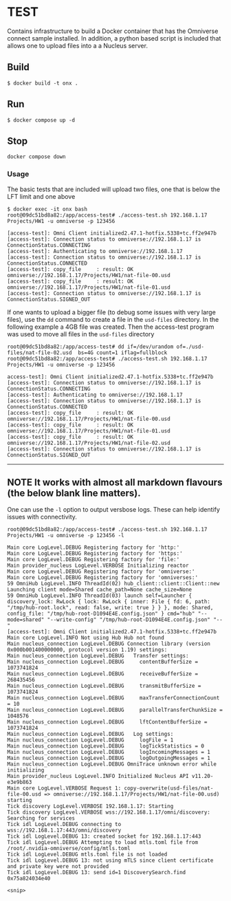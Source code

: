 # TEST
Contains infrastructure to build a Docker container that has the Omniverse connect sample installed. In addition, a python based script is included that allows one to upload files into a a Nucleus server.


## Build
```
$ docker build -t onx .
```

## Run
```
$ docker compose up -d
```

## Stop
```
docker compose down
```

### Usage
The basic tests that are included will upload two files, one that is below the LFT limit and one above
```
$ docker exec -it onx bash
root@09dc51bd8a82:/app/access-test# ./access-test.sh 192.168.1.17 Projects/HW1 -u omniverse -p 123456
```
```
[access-test]: Omni Client initialized2.47.1-hotfix.5338+tc.ff2e947b
[access-test]: Connection status to omniverse://192.168.1.17 is ConnectionStatus.CONNECTING
[access-test]: Authenticating to omniverse://192.168.1.17
[access-test]: Connection status to omniverse://192.168.1.17 is ConnectionStatus.CONNECTED
[access-test]: copy_file     : result: OK                   omniverse://192.168.1.17/Projects/HW1/nat-file-00.usd 
[access-test]: copy_file     : result: OK                   omniverse://192.168.1.17/Projects/HW1/nat-file-01.usd 
[access-test]: Connection status to omniverse://192.168.1.17 is ConnectionStatus.SIGNED_OUT
```
If one wants to upload a bigger file (to debug some issues with very large files), use the ```dd``` command to create a file in the ```usd-files``` directory. In the following example a 4GB file was created. Then the access-test program was used to move all files in the ```usd-files``` directory
```
root@09dc51bd8a82:/app/access-test# dd if=/dev/urandom of=./usd-files/nat-file-02.usd  bs=4G count=1 iflag=fullblock
root@09dc51bd8a82:/app/access-test# ./access-test.sh 192.168.1.17 Projects/HW1 -u omniverse -p 123456
```
```
access-test]: Omni Client initialized2.47.1-hotfix.5338+tc.ff2e947b
[access-test]: Connection status to omniverse://192.168.1.17 is ConnectionStatus.CONNECTING
[access-test]: Authenticating to omniverse://192.168.1.17
[access-test]: Connection status to omniverse://192.168.1.17 is ConnectionStatus.CONNECTED
[access-test]: copy_file     : result: OK                   omniverse://192.168.1.17/Projects/HW1/nat-file-00.usd 
[access-test]: copy_file     : result: OK                   omniverse://192.168.1.17/Projects/HW1/nat-file-01.usd 
[access-test]: copy_file     : result: OK                   omniverse://192.168.1.17/Projects/HW1/nat-file-02.usd 
[access-test]: Connection status to omniverse://192.168.1.17 is ConnectionStatus.SIGNED_OUT
```
---
**NOTE**
It works with almost all markdown flavours (the below blank line matters).
---


One can use the ```-l``` option to output versbose logs. These can help identify issues with connectivity.
```
root@09dc51bd8a82:/app/access-test# ./access-test.sh 192.168.1.17 Projects/HW1 -u omniverse -p 123456 -l
```
```
Main core LogLevel.DEBUG Registering factory for 'http:'
Main core LogLevel.DEBUG Registering factory for 'https:'
Main core LogLevel.DEBUG Registering factory for 'file:'
Main provider_nucleus LogLevel.VERBOSE Initializing reactor
Main core LogLevel.DEBUG Registering factory for 'omniverse:'
Main core LogLevel.DEBUG Registering factory for 'omniverses:'
59 OmniHub LogLevel.INFO ThreadId(02) hub_client::client::Client::new Launching client mode=Shared cache_path=None cache_size=None
59 OmniHub LogLevel.INFO ThreadId(03) launch self=Launcher { discovery_lock: RwLock { lock: RwLock { inner: File { fd: 6, path: "/tmp/hub-root.lock", read: false, write: true } } }, mode: Shared, config_file: "/tmp/hub-root-D1094E4E.config.json" } cmd="hub" "--mode=shared" "--write-config" "/tmp/hub-root-D1094E4E.config.json" "--"
[access-test]: Omni Client initialized2.47.1-hotfix.5338+tc.ff2e947b
Main core LogLevel.INFO Not using Hub Hub not found
Main nucleus_connection LogLevel.DEBUG Connection library (version 0x000b001400000000, protocol version 1.19) settings:
Main nucleus_connection LogLevel.DEBUG   Transfer settings:
Main nucleus_connection LogLevel.DEBUG     contentBufferSize = 1073741824
Main nucleus_connection LogLevel.DEBUG     receiveBufferSize = 268435456
Main nucleus_connection LogLevel.DEBUG     transmitBufferSize = 1073741824
Main nucleus_connection LogLevel.DEBUG     maxTransferConnectionCount = 10
Main nucleus_connection LogLevel.DEBUG     parallelTransferChunkSize = 1048576
Main nucleus_connection LogLevel.DEBUG     lftContentBufferSize = 1073741824
Main nucleus_connection LogLevel.DEBUG   Log settings:
Main nucleus_connection LogLevel.DEBUG     logFile = 1
Main nucleus_connection LogLevel.DEBUG     logTickStatistics = 0
Main nucleus_connection LogLevel.DEBUG     logIncomingMessages = 1
Main nucleus_connection LogLevel.DEBUG     logOutgoingMessages = 1
Main nucleus_connection LogLevel.DEBUG OmniTrace unknown error while initializing
Main provider_nucleus LogLevel.INFO Initialized Nucleus API v11.20-e3e9b863
Main core LogLevel.VERBOSE Request 1: copy-overwrite(usd-files/nat-file-00.usd => omniverse://192.168.1.17/Projects/HW1/nat-file-00.usd) starting
Tick discovery LogLevel.VERBOSE 192.168.1.17: Starting
Tick discovery LogLevel.VERBOSE wss://192.168.1.17/omni/discovery: Searching for services
Tick idl LogLevel.DEBUG connecting to wss://192.168.1.17:443/omni/discovery
Tick idl LogLevel.DEBUG 13: created socket for 192.168.1.17:443
Tick idl LogLevel.DEBUG Attempting to load mtls.toml file from /root/.nvidia-omniverse/config/mtls.toml
Tick idl LogLevel.DEBUG mtls.toml file is not loaded
Tick idl LogLevel.DEBUG 13: not using mTLS since client certificate and private key were not provided
Tick idl LogLevel.DEBUG 13: send id=1 DiscoverySearch.find 0x75a824034e40

<snip>
```










